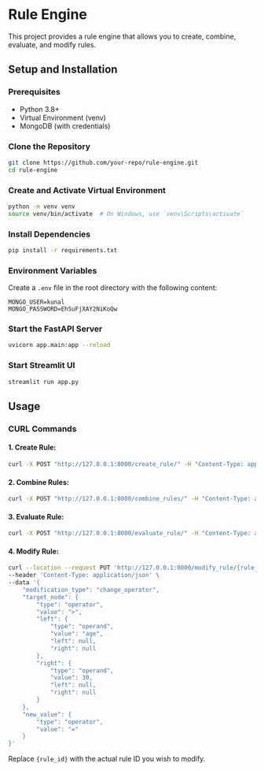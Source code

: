 # Rule Engine

This project provides a rule engine that allows you to create, combine, evaluate, and modify rules.

## Setup and Installation

### Prerequisites

- Python 3.8+
- Virtual Environment (venv)
- MongoDB (with credentials)

### Clone the Repository

```bash
git clone https://github.com/your-repo/rule-engine.git
cd rule-engine
```

### Create and Activate Virtual Environment

```bash
python -m venv venv
source venv/bin/activate  # On Windows, use `venv\Scripts\activate`
```

### Install Dependencies

```bash
pip install -r requirements.txt
```

### Environment Variables

Create a `.env` file in the root directory with the following content:

```env
MONGO_USER=kunal
MONGO_PASSWORD=EhSuFjXAY2NiKoQw
```

### Start the FastAPI Server

```bash
uvicorn app.main:app --reload
```

### Start Streamlit UI

```bash
streamlit run app.py
```

## Usage

### CURL Commands

#### 1. **Create Rule:**

```bash
curl -X POST "http://127.0.0.1:8000/create_rule/" -H "Content-Type: application/json" -d '{"rule_string": "((age > 30 AND department = '\''Sales'\'') OR (age < 25 AND department = '\''Marketing'\'')) AND (salary > 50000 OR experience > 5)"}'
```

#### 2. **Combine Rules:**

```bash
curl -X POST "http://127.0.0.1:8000/combine_rules/" -H "Content-Type: application/json" -d '{"rule_strings": ["((age > 30 AND department = '\''Sales'\'') OR (age < 25 AND department = '\''Marketing'\'')) AND (salary > 50000 OR experience > 5)", "((age > 30 AND department = '\''Marketing'\'')) AND (salary > 20000 OR experience > 5)"]}'
```

#### 3. **Evaluate Rule:**

```bash
curl -X POST "http://127.0.0.1:8000/evaluate_rule/" -H "Content-Type: application/json" -d '{"ast_json": {"type": "operator", "value": "AND", "left": {"type": "operator", "value": "OR", "left": {"type": "operator", "value": "AND", "left": {"type": "operand", "value": "age"}, "right": {"type": "operand", "value": "department"}}, "right": {"type": "operator", "value": "AND", "left": {"type": "operand", "value": "age"}, "right": {"type": "operand", "value": "department"}}}, "right": {"type": "operator", "value": "OR", "left": {"type": "operand", "value": "salary"}, "right": {"type": "operand", "value": "experience"}}}, "data_dict": {"age": 35, "department": "Sales", "salary": 60000, "experience": 3}}'
```

#### 4. **Modify Rule:**

```bash
curl --location --request PUT 'http://127.0.0.1:8000/modify_rule/{rule_id}' \
--header 'Content-Type: application/json' \
--data '{
    "modification_type": "change_operator",
    "target_node": {
        "type": "operator",
        "value": ">",
        "left": {
            "type": "operand",
            "value": "age",
            "left": null,
            "right": null
        },
        "right": {
            "type": "operand",
            "value": 30,
            "left": null,
            "right": null
        }
    },
    "new_value": {
        "type": "operator",
        "value": "="
    }
}'
```

Replace `{rule_id}` with the actual rule ID you wish to modify.
